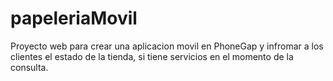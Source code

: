 papeleriaMovil
==============

Proyecto web para crear una aplicacion movil en PhoneGap y infromar a los 
clientes el estado de la tienda, si tiene servicios en el momento de la consulta.
